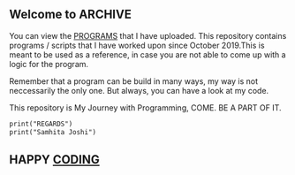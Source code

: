 ## Welcome to ARCHIVE

You can view the [PROGRAMS](https://github.com/Samhitajoshi15/Archive) that I have uploaded. This repository contains programs / scripts that I have worked upon since October 2019.This is meant to be used as a reference, in case you are not able to come up with a logic for the program.

Remember that a program can be build in many ways, my way is not neccessarily the only one. But always, you can have a look at my code.

This repository is My Journey with Programming, COME. BE A PART OF IT.


```markdown
print("REGARDS")
print("Samhita Joshi")
```

## HAPPY [CODING](https://github.com/Samhitajoshi15)
